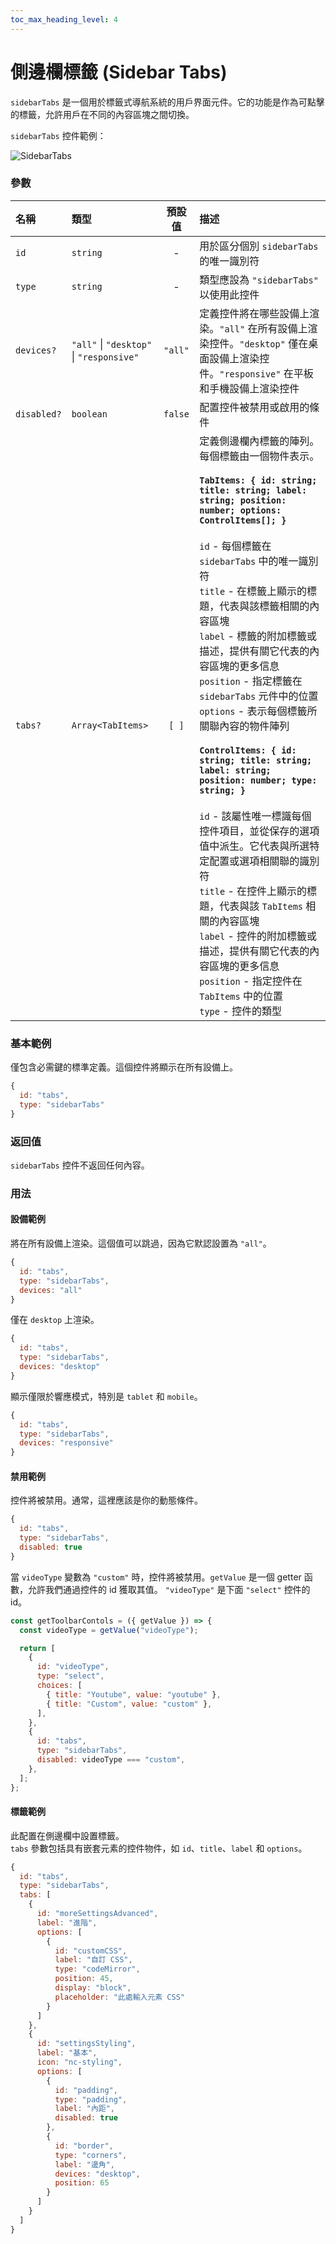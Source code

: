 ```yaml
---
toc_max_heading_level: 4
---
```


# 側邊欄標籤 (Sidebar Tabs)

`sidebarTabs` 是一個用於標籤式導航系統的用戶界面元件。它的功能是作為可點擊的標籤，允許用戶在不同的內容區塊之間切換。

`sidebarTabs` 控件範例：

![SidebarTabs](/img/controls/sidebarTabs.png)

### 參數

| 名稱        | 類型                                     | 預設值  | 描述                                                                                                                                                                                                                                                                                                                                                                                                                                                                                                                                                                                                                                                                                                                                                                                                                                                                                                                                              |
| :---------- | :--------------------------------------- | :-----: | :------------------------------------------------------------------------------------------------------------------------------------------------------------------------------------------------------------------------------------------------------------------------------------------------------------------------------------------------------------------------------------------------------------------------------------------------------------------------------------------------------------------------------------------------------------------------------------------------------------------------------------------------------------------------------------------------------------------------------------------------------------------------------------------------------------------------------------------------------------------------------------------------------------------------------------------------ |
| `id`        | `string`                                 |    -    | 用於區分個別 `sidebarTabs` 的唯一識別符                                                                                                                                                                                                                                                                                                                                                                                                                                                                                                                                                                                                                                                                                                                                                                                                                                                                                                           |
| `type`      | `string`                                 |    -    | 類型應設為 `"sidebarTabs"` 以使用此控件                                                                                                                                                                                                                                                                                                                                                                                                                                                                                                                                                                                                                                                                                                                                                                                                                                                                                                           |
| `devices?`  | `"all"` \| `"desktop"` \| `"responsive"` | `"all"` | 定義控件將在哪些設備上渲染。`"all"` 在所有設備上渲染控件。`"desktop"` 僅在桌面設備上渲染控件。`"responsive"` 在平板和手機設備上渲染控件                                                                                                                                                                                                                                                                                                                                                                                                                                                                                                                                                                                                                                                                                                                                                                                                           |
| `disabled?` | `boolean`                                | `false` | 配置控件被禁用或啟用的條件                                                                                                                                                                                                                                                                                                                                                                                                                                                                                                                                                                                                                                                                                                                                                                                                                                                                                                                        |
| `tabs?`     | `Array<TabItems>`                        |  `[ ]`  | 定義側邊欄內標籤的陣列。每個標籤由一個物件表示。<br/><br/> <b> `TabItems: { id: string; title: string; label: string; position: number; options: ControlItems[]; }`</b> <br/><br/> `id` - 每個標籤在 `sidebarTabs` 中的唯一識別符 <br/> `title` - 在標籤上顯示的標題，代表與該標籤相關的內容區塊 <br/> `label` - 標籤的附加標籤或描述，提供有關它代表的內容區塊的更多信息 <br/> `position` - 指定標籤在 `sidebarTabs` 元件中的位置 <br/> `options` - 表示每個標籤所關聯內容的物件陣列 <br/><br/> <b> `ControlItems: { id: string; title: string; label: string; position: number; type: string; }`</b> <br/><br/> `id` - 該屬性唯一標識每個控件項目，並從保存的選項值中派生。它代表與所選特定配置或選項相關聯的識別符 <br/> `title` - 在控件上顯示的標題，代表與該 `TabItems` 相關的內容區塊 <br/> `label` - 控件的附加標籤或描述，提供有關它代表的內容區塊的更多信息 <br/> `position` - 指定控件在 `TabItems` 中的位置 <br/> `type` - 控件的類型 |

### 基本範例

僅包含必需鍵的標準定義。這個控件將顯示在所有設備上。

```js
{
  id: "tabs",
  type: "sidebarTabs"
}
```

### 返回值

`sidebarTabs` 控件不返回任何內容。

### 用法

#### 設備範例

將在所有設備上渲染。這個值可以跳過，因為它默認設置為 `"all"`。

```js
{
  id: "tabs",
  type: "sidebarTabs",
  devices: "all"
}
```

僅在 `desktop` 上渲染。

```js
{
  id: "tabs",
  type: "sidebarTabs",
  devices: "desktop"
}
```

顯示僅限於響應模式，特別是 `tablet` 和 `mobile`。

```js
{
  id: "tabs",
  type: "sidebarTabs",
  devices: "responsive"
}
```

#### 禁用範例

控件將被禁用。通常，這裡應該是你的動態條件。

```js
{
  id: "tabs",
  type: "sidebarTabs",
  disabled: true
}
```

當 `videoType` 變數為 `"custom"` 時，控件將被禁用。`getValue` 是一個 getter 函數，允許我們通過控件的 id 獲取其值。 `"videoType"` 是下面 `"select"` 控件的 id。

```js
const getToolbarContols = ({ getValue }) => {
  const videoType = getValue("videoType");

  return [
    {
      id: "videoType",
      type: "select",
      choices: [
        { title: "Youtube", value: "youtube" },
        { title: "Custom", value: "custom" },
      ],
    },
    {
      id: "tabs",
      type: "sidebarTabs",
      disabled: videoType === "custom",
    },
  ];
};
```

#### 標籤範例

此配置在側邊欄中設置標籤。<br/> `tabs` 參數包括具有嵌套元素的控件物件，如 `id`、`title`、`label` 和 `options`。

```js
{
  id: "tabs",
  type: "sidebarTabs",
  tabs: [
    {
      id: "moreSettingsAdvanced",
      label: "進階",
      options: [
        {
          id: "customCSS",
          label: "自訂 CSS",
          type: "codeMirror",
          position: 45,
          display: "block",
          placeholder: "此處輸入元素 CSS"
        }
      ]
    },
    {
      id: "settingsStyling",
      label: "基本",
      icon: "nc-styling",
      options: [
        {
          id: "padding",
          type: "padding",
          label: "內距",
          disabled: true
        },
        {
          id: "border",
          type: "corners",
          label: "邊角",
          devices: "desktop",
          position: 65
        }
      ]
    }
  ]
}
```
